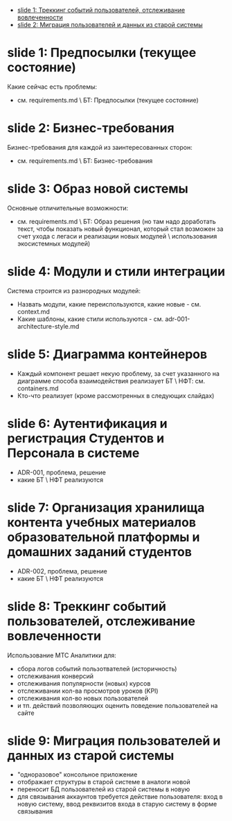 - [slide 1: Треккинг событий пользователей, отслеживание вовлеченности](#slide-1-треккинг-событий-пользователей-отслеживание-вовлеченности)
- [slide 2: Миграция пользователей и данных из старой системы](#slide-2-миграция-пользователей-и-данных-из-старой-системы)

# slide 1: Предпосылки (текущее состояние)
Какие сейчас есть проблемы:
- см. requirements.md \ БТ: Предпосылки (текущее состояние)

# slide 2: Бизнес-требования 
Бизнес-требования для каждой из заинтересованных сторон:
- см. requirements.md \ БТ: Бизнес-требования

# slide 3: Образ новой системы
Основные отличительные возможности:
- см. requirements.md \ БТ: Образ решения (но там надо доработать текст, чтобы показать новый функционал, который стал возможен за счет ухода с легаси и реализации новых модулей \ использования экосистемных модулей)

# slide 4: Модули и стили интеграции
Система строится из разнородных модулей:
- Назвать модули, какие переиспользуются, какие новые - см. context.md
- Какие шаблоны, какие стили используются - см. adr-001-architecture-style.md

# slide 5: Диаграмма контейнеров
- Каждый компонент решает некую проблему, за счет указанного на диаграмме способа взаимодействия реализаует БТ \ НФТ: см. containers.md
- Кто-что реализует (кроме рассмотренных в следующих слайдах)

# slide 6: Аутентификация и регистрация Студентов и Персонала в системе
- ADR-001, проблема, решение
- какие БТ \ НФТ реализуются

# slide 7: Организация хранилища контента учебных материалов образовательной платформы и домашних заданий студентов
- ADR-002, проблема, решение
- какие БТ \ НФТ реализуются

# slide 8: Треккинг событий пользователей, отслеживание вовлеченности
Использование МТС Аналитики для:
- сбора логов событий пользотвателей (историчность)
- отслеживания конверсий
- отслеживания популярности (новых) курсов
- отслеживании кол-ва просмотров уроков (KPI)
- отслеживания кол-во новых пользователей
- и тп. действий позволяющих оценить поведение пользователей на сайте

# slide 9: Миграция пользователей и данных из старой системы
- "одноразовое" консольное приложение
- отображает структуры в старой системе в аналоги новой
- переносит БД пользователей из старой системы в новую
- для связывания аккаунтов требуется действие пользователя: вход в новую систему, ввод реквизитов входа в старую систему в форме связывания